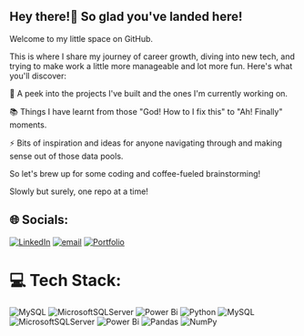 ## Hey there!🌸 So glad you've landed here!
Welcome to my little space on GitHub. 

This is where I share my journey of career growth, diving into new tech, and trying to make work a little more manageable and lot more fun.
Here's what you'll discover:

   🌱 A peek into the projects I've built and the ones I'm currently working on.

   📚 Things I have learnt from those "God! How to I fix this" to "Ah! Finally" moments.

   ⚡ Bits of inspiration and ideas for anyone navigating through and making sense out of those data pools.


So let's brew up for some coding and coffee-fueled brainstorming!

Slowly but surely, one repo at a time!

<!--
**smrutisikha2001/smrutisikha2001** is a ✨ _special_ ✨ repository because its `README.md` (this file) appears on your GitHub profile.

Here are some ideas to get you started:

- 🔭 I’m currently working on ...
- 🌱 I’m currently learning ...
- 👯 I’m looking to collaborate on ...
- 🤔 I’m looking for help with ...
- 💬 Ask me about ...
- 📫 How to reach me: ...
- 😄 Pronouns: ...
- ⚡ Fun fact: ...
-->

## 🌐 Socials:
[![LinkedIn](https://img.shields.io/badge/LinkedIn-%230077B5.svg?logo=linkedin&logoColor=white)](https://linkedin.com/in/linkedin.com/in/smruti-sikha) [![email](https://img.shields.io/badge/Email-D14836?logo=gmail&logoColor=white)](mailto:smrutisikha43@gmail.com) 
[![Portfolio](https://img.shields.io/badge/Portfolio-%230077B6.svg?logo=portfolio&logoColor=white)](https://smrutisikha2001.github.io/)

# 💻 Tech Stack:
![MySQL](https://img.shields.io/badge/mysql-4479A1.svg?style=plastic&logo=mysql&logoColor=white) ![MicrosoftSQLServer](https://img.shields.io/badge/Microsoft%20SQL%20Server-CC2927?style=plastic&logo=microsoft%20sql%20server&logoColor=white) ![Power Bi](https://img.shields.io/badge/power_bi-F2C811?style=plastic&logo=powerbi&logoColor=black) ![Python](https://img.shields.io/badge/python-3670A0?style=plastic&logo=python&logoColor=ffdd54) ![MySQL](https://img.shields.io/badge/mysql-4479A1.svg?style=plastic&logo=mysql&logoColor=white) ![MicrosoftSQLServer](https://img.shields.io/badge/Microsoft%20SQL%20Server-CC2927?style=plastic&logo=microsoft%20sql%20server&logoColor=white) ![Power Bi](https://img.shields.io/badge/power_bi-F2C811?style=plastic&logo=powerbi&logoColor=black) ![Pandas](https://img.shields.io/badge/pandas-%23150458.svg?style=plastic&logo=pandas&logoColor=white) ![NumPy](https://img.shields.io/badge/numpy-%23013243.svg?style=plastic&logo=numpy&logoColor=white)

<!-- Proudly created with GPRM ( https://gprm.itsvg.in ) -->
